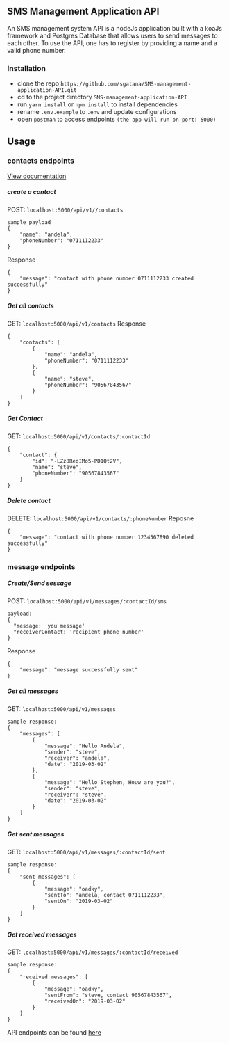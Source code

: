 ## SMS Management Application API

An SMS management system API is a nodeJs application built with a koaJs framework and Postgres Database that allows users to send messages to each other. To use the API, one has to register by providing a name and a valid phone number. 

### Installation

- clone the repo `https://github.com/sgatana/SMS-management-application-API.git`
- cd to the project directory `SMS-management-application-API`
- run `yarn install` or `npm install` to install dependencies
- rename `.env.example` to `.env` and update configurations
- open `postman` to access endpoints `(the app will run on port: 5000)`

## Usage

### contacts endpoints
[View documentation](https://app.swaggerhub.com/apis-docs/eramstech/SMS_API/1.0.0)
##### create a contact

POST: `localhost:5000/api/v1//contacts`

```
sample payload
{
	"name": "andela",
	"phoneNumber": "0711112233"
}
```
Response
```
{
    "message": "contact with phone number 0711112233 created successfully"
}
```
##### Get all contacts 
GET: `localhost:5000/api/v1/contacts`
Response
```
{
    "contacts": [
        {
            "name": "andela",
            "phoneNumber": "0711112233"
        },
        {
            "name": "steve",
            "phoneNumber": "90567843567"
        }
    ]
}
```
##### Get Contact 
GET: `localhost:5000/api/v1/contacts/:contactId`

```
{
    "contact": {
        "id": "-LZz8ReqIMo5-PD1Qt2V",
        "name": "steve",
        "phoneNumber": "90567843567"
    }
}
```
##### Delete contact 
DELETE: `localhost:5000/api/v1/contacts/:phoneNumber`
Reposne
```
{
    "message": "contact with phone number 1234567890 deleted successfully"
}
```
### message endpoints

##### Create/Send sessage

POST: `localhost:5000/api/v1/messages/:contactId/sms`

```
payload:
{
  "message: 'you message'
  "receiverContact: 'recipient phone number'
}
```

Response

```
{
    "message": "message successfully sent"
}
```

##### Get all messages

GET: `localhost:5000/api/v1/messages`

```
sample response:
{
    "messages": [
        {
            "message": "Hello Andela",
            "sender": "steve",
            "receiver": "andela",
            "date": "2019-03-02"
        },
        {
            "message": "Hello Stephen, Houw are you?",
            "sender": "steve",
            "receiver": "steve",
            "date": "2019-03-02"
        }
    ]
}
```

##### Get sent messages

GET: `localhost:5000/api/v1/messages/:contactId/sent`

```
sample response:
{
    "sent messages": [
        {
            "message": "oadky",
            "sentTo": "andela, contact 0711112233",
            "sentOn": "2019-03-02"
        }
    ]
}
```

##### Get received messages

GET: `localhost:5000/api/v1/messages/:contactId/received`

```
sample response:
{
    "received messages": [
        {
            "message": "oadky",
            "sentFrom": "steve, contact 90567843567",
            "receivedOn": "2019-03-02"
        }
    ]
}
```

API endpoints can be found [here](https://app.swaggerhub.com/apis-docs/eramstech/SMS_API/1.0.0)
